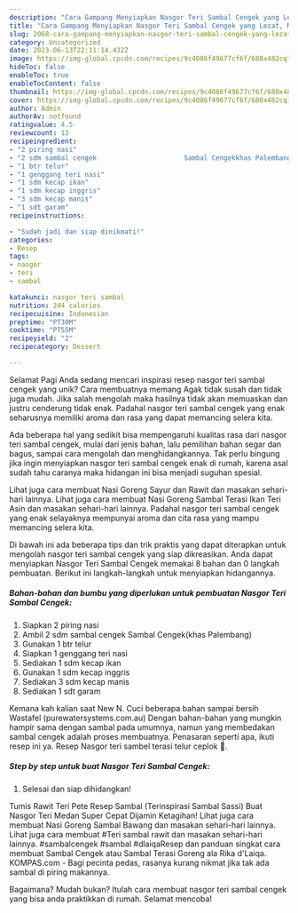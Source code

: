 ```yaml
---
description: "Cara Gampang Menyiapkan Nasgor Teri Sambal Cengek yang Lezat, Mengugah Selera"
title: "Cara Gampang Menyiapkan Nasgor Teri Sambal Cengek yang Lezat, Mengugah Selera"
slug: 2068-cara-gampang-menyiapkan-nasgor-teri-sambal-cengek-yang-lezat-mengugah-selera
category: Uncategorized
date: 2023-06-13T22:11:14.432Z
image: https://img-global.cpcdn.com/recipes/9c4086f49677cf6f/680x482cq70/nasgor-teri-sambal-cengek-foto-resep-utama.jpg
hideToc: false
enableToc: true
enableTocContent: false
thumbnail: https://img-global.cpcdn.com/recipes/9c4086f49677cf6f/680x482cq70/nasgor-teri-sambal-cengek-foto-resep-utama.jpg
cover: https://img-global.cpcdn.com/recipes/9c4086f49677cf6f/680x482cq70/nasgor-teri-sambal-cengek-foto-resep-utama.jpg
author: Admin
authorAv: notfound
ratingvalue: 4.5
reviewcount: 13
recipeingredient:
- "2 piring nasi"
- "2 sdm sambal cengek                      Sambal Cengekkhas Palembang"
- "1 btr telur"
- "1 genggang teri nasi"
- "1 sdm kecap ikan"
- "1 sdm kecap inggris"
- "3 sdm kecap manis"
- "1 sdt garam"
recipeinstructions:

- "Sudah jadi dan siap dinikmati!"
categories:
- Resep
tags:
- nasgor
- teri
- sambal

katakunci: nasgor teri sambal 
nutrition: 244 calories
recipecuisine: Indonesian
preptime: "PT30M"
cooktime: "PT55M"
recipeyield: "2"
recipecategory: Dessert

---
```



Selamat Pagi Anda sedang mencari inspirasi resep nasgor teri sambal cengek yang unik? Cara membuatnya memang Agak tidak susah dan tidak juga mudah. Jika salah mengolah maka hasilnya tidak akan memuaskan dan justru cenderung tidak enak. Padahal nasgor teri sambal cengek yang enak seharusnya memiliki aroma dan rasa yang dapat memancing selera kita.


Ada beberapa hal yang sedikit bisa mempengaruhi kualitas rasa dari nasgor teri sambal cengek, mulai dari jenis bahan, lalu pemilihan bahan segar dan bagus, sampai cara mengolah dan menghidangkannya. Tak perlu bingung jika ingin menyiapkan nasgor teri sambal cengek enak di rumah, karena asal sudah tahu caranya maka hidangan ini bisa menjadi suguhan spesial.

Lihat juga cara membuat Nasi Goreng Sayur dan Rawit dan masakan sehari-hari lainnya. Lihat juga cara membuat Nasi Goreng Sambal Terasi Ikan Teri Asin dan masakan sehari-hari lainnya. Padahal nasgor teri sambal cengek yang enak selayaknya mempunyai aroma dan cita rasa yang mampu memancing selera kita.


Di bawah ini ada beberapa tips dan trik praktis yang dapat diterapkan untuk mengolah nasgor teri sambal cengek yang siap dikreasikan. Anda dapat menyiapkan Nasgor Teri Sambal Cengek memakai 8 bahan dan 0 langkah pembuatan. Berikut ini langkah-langkah untuk menyiapkan hidangannya.

<!--inarticleads1-->

##### Bahan-bahan dan bumbu yang diperlukan untuk pembuatan Nasgor Teri Sambal Cengek:

1. Siapkan 2 piring nasi
1. Ambil 2 sdm sambal cengek                      Sambal Cengek(khas Palembang)
1. Gunakan 1 btr telur
1. Siapkan 1 genggang teri nasi
1. Sediakan 1 sdm kecap ikan
1. Gunakan 1 sdm kecap inggris
1. Sediakan 3 sdm kecap manis
1. Sediakan 1 sdt garam


Kemana kah kalian saat New N. Cuci beberapa bahan sampai bersih Wastafel (purewatersystems.com.au) Dengan bahan-bahan yang mungkin hampir sama dengan sambal pada umumnya, namun yang membedakan sambal cengek adalah proses membuatnya. Penasaran seperti apa, ikuti resep ini ya. Resep Nasgor teri sambel terasi telur ceplok 🍳. 

<!--inarticleads2-->

##### Step by step untuk buat Nasgor Teri Sambal Cengek:


1. Selesai dan siap dihidangkan!

Tumis Rawit Teri Pete Resep Sambal (Terinspirasi Sambal Sassi) Buat Nasgor Teri Medan Super Cepat Dijamin Ketagihan! Lihat juga cara membuat Nasi Goreng Sambal Bawang dan masakan sehari-hari lainnya. Lihat juga cara membuat #Teri sambal rawit dan masakan sehari-hari lainnya. #sambalcengek #sambal #dlaiqaResep dan panduan singkat cara membuat Sambal Cengek atau Sambal Terasi Goreng ala Rika d&#39;Laiqa. KOMPAS.com - Bagi pecinta pedas, rasanya kurang nikmat jika tak ada sambal di piring makannya. 

Bagaimana? Mudah bukan? Itulah cara membuat nasgor teri sambal cengek yang bisa anda praktikkan di rumah. Selamat mencoba!
